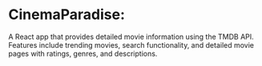 # CinemaParadise:
A React app that provides detailed movie information using the TMDB API. Features include trending movies, search functionality, and detailed movie pages with ratings, genres, and descriptions.


